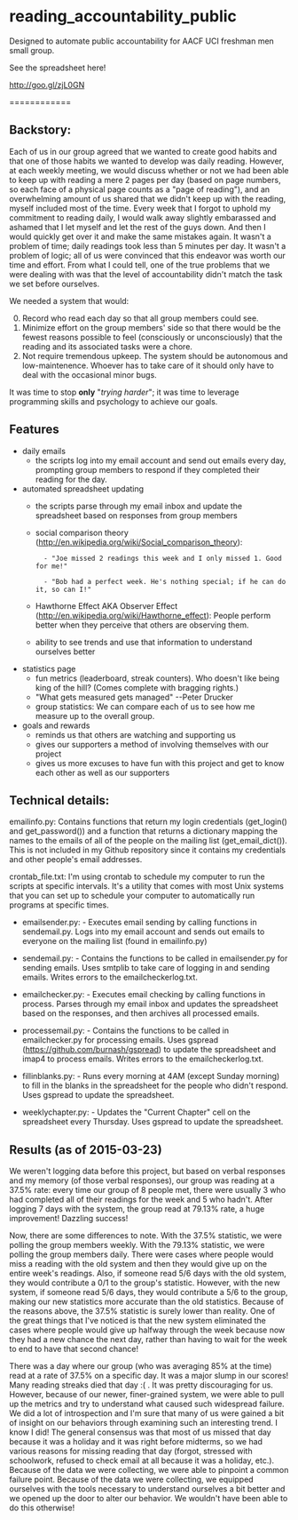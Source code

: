 # reading_accountability_public
Designed to automate public accountability for AACF UCI freshman men small group. 

See the spreadsheet here!

http://goo.gl/zjL0GN

============

Backstory:
-------------
Each of us in our group agreed that we wanted to create good habits and that one of those habits we wanted to develop was daily reading. However, at each weekly meeting, we would discuss whether or not we had been able to keep up with reading a mere 2 pages per day (based on page numbers, so each face of a physical page counts as a "page of reading"), and an overwhelming amount of us shared that we didn't keep up with the reading, myself included most of the time. Every week that I forgot to uphold my commitment to reading daily, I would walk away slightly embarassed and ashamed that I let myself and let the rest of the guys down. And then I would quickly get over it and make the same mistakes again. It wasn't a problem of time; daily readings took less than 5 minutes per day. It wasn't a problem of logic; all of us were convinced that this endeavor was worth our time and effort. From what I could tell, one of the true problems that we were dealing with was that the level of accountability didn't match the task we set before ourselves. 

We needed a system that would:

0. Record who read each day so that all group members could see.
0. Minimize effort on the group members' side so that there would be the fewest reasons possible to feel 
      (consciously or unconsciously) that the reading and its associated tasks were a chore.
0. Not require tremendous upkeep. The system should be autonomous and low-maintenence. Whoever has to take care     of it should only have to deal with the occasional minor bugs.
 
It was time to stop <b>only</b> "<i>trying harder</i>"; it was time to leverage programming skills and psychology to achieve our goals.



Features
---------
* daily emails
    - the scripts log into my email account and send out emails every day, prompting group members to respond if they completed their reading for the day.
* automated spreadsheet updating      
    - the scripts parse through my email inbox and update the spreadsheet based on responses from group members
    - social comparison theory (http://en.wikipedia.org/wiki/Social_comparison_theory): 
    
            - "Joe missed 2 readings this week and I only missed 1. Good for me!"
            
            - "Bob had a perfect week. He's nothing special; if he can do it, so can I!"
    - Hawthorne Effect AKA Observer Effect (http://en.wikipedia.org/wiki/Hawthorne_effect): People perform better when they perceive that others are observing them.
    - ability to see trends and use that information to understand ourselves better
* statistics page
    - fun metrics (leaderboard, streak counters). Who doesn't like being king of the hill? (Comes complete with bragging rights.)
    - "What gets measured gets managed" --Peter Drucker
    - group statistics: We can compare each of us to see how me measure up to the overall group.
* goals and rewards
    - reminds us that others are watching and supporting us
    - gives our supporters a method of involving themselves with our project
    - gives us more excuses to have fun with this project and get to know each other as well as our supporters
    


Technical details:
-------------
emailinfo.py:
Contains functions that return my login credentials (get_login() and get_password()) and a function that returns a dictionary mapping the names to the emails of all of the people on the mailing list (get_email_dict()). This is not included in my Github repository since it contains my credentials and other people's email addresses.

crontab_file.txt:
I'm using crontab to schedule my computer to run the scripts at specific intervals. It's a utility that comes with most Unix systems that you can set up to schedule your computer to automatically run programs at specific times.

* emailsender.py:
      - Executes email sending by calling functions in sendemail.py. Logs into my email account and sends out emails to everyone on the mailing list (found in emailinfo.py)

* sendemail.py:
      - Contains the functions to be called in emailsender.py for sending emails. Uses smtplib to take care of logging in and sending emails. Writes errors to the emailcheckerlog.txt.

* emailchecker.py:
      - Executes email checking by calling functions in process. Parses through my email inbox and updates the spreadsheet based on the responses, and then archives all processed emails. 

* processemail.py:
      - Contains the functions to be called in emailchecker.py for processing emails. Uses gspread (https://github.com/burnash/gspread) to update the spreadsheet and imap4 to process emails. Writes errors to the emailcheckerlog.txt.

* fillinblanks.py:
      - Runs every morning at 4AM (except Sunday morning) to fill in the blanks in the spreadsheet for the people who didn't respond. Uses gspread to update the spreadsheet.

* weeklychapter.py:
      - Updates the "Current Chapter" cell on the spreadsheet every Thursday. Uses gspread to update the spreadsheet.


Results (as of 2015-03-23)
-------------

We weren't logging data before this project, but based on verbal responses and my memory (of those verbal responses), our group was reading at a 37.5% rate: every time our group of 8 people met, there were usually 3 who had completed all of their readings for the week and 5 who hadn't. After logging 7 days with the system, the group read at 79.13% rate, a huge improvement! Dazzling success! 

Now, there are some differences to note. With the 37.5% statistic, we were polling the group members weekly. With the 79.13% statistic, we were polling the group members daily. There were cases where people would miss a reading with the old system and then they would give up on the entire week's readings. Also, if someone read 5/6 days with the old system, they would contribute a 0/1 to the group's statistic. However, with the new system, if someone read 5/6 days, they would contribute a 5/6 to the group, making our new statistics more accurate than the old statistics. Because of the reasons above, the 37.5% statistic is surely lower than reality. One of the great things that I've noticed is that the new system eliminated the cases where people would give up halfway through the week because now they had a new chance the next day, rather than having to wait for the week to end to have that second chance!

There was a day where our group (who was averaging 85% at the time) read at a rate of 37.5% on a specific day. It was a major slump in our scores! Many reading streaks died that day :( . It was pretty discouraging for us. However, because of our newer, finer-grained system, we were able to pull up the metrics and try to understand what caused such widespread failure. We did a lot of introspection and I'm sure that many of us were gained a bit of insight on our behaviors through examining such an interesting trend. I know I did! The general consensus was that most of us missed that day because it was a holiday and it was right before midterms, so we had various reasons for missing reading that day (forgot, stressed with schoolwork, refused to check email at all because it was a holiday, etc.). Because of the data we were collecting, we were able to pinpoint a common failure point. Because of the data we were collecting, we equipped ourselves with the tools necessary to understand ourselves a bit better and we opened up the door to alter our behavior. We wouldn't have been able to do this otherwise!
